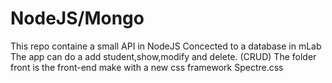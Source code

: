 # NodeJS/Mongo

This repo containe a small API in NodeJS Concected to a database in mLab
The app can do a add student,show,modify and delete. (CRUD)
The folder front is the front-end make with a new css framework Spectre.css

